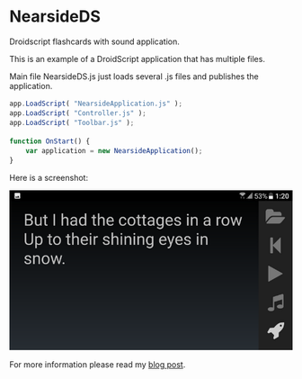 # NearsideDS
Droidscript flashcards with sound application.

This is an example of a DroidScript application that has multiple files.

Main file NearsideDS.js just loads several .js files and publishes the application.

```javascript
app.LoadScript( "NearsideApplication.js" );
app.LoadScript( "Controller.js" );
app.LoadScript( "Toolbar.js" );    

function OnStart() {
    var application = new NearsideApplication();
}
```

Here is a screenshot:

![NearsideDS Screenshot](Img/screenshot.png)

For more information please read my [blog post](http://sledov.com/nearsideds-droidscript-flashcards-with-sound.htm).
